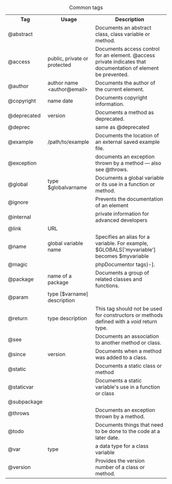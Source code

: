<table class="wikitable">
<caption>Common tags</caption>
<tbody><tr>
<th>Tag</th>
<th>Usage</th>
<th>Description</th>
</tr>
<tr>
<td>@abstract</td>
<td></td>
<td>Documents an abstract class, class variable or method.</td>
</tr>
<tr>
<td>@access</td>
<td>public, private or protected</td>
<td>Documents access control for an element. @access private indicates that documentation of element be prevented.</td>
</tr>
<tr>
<td>@author</td>
<td>author name &lt;author@email&gt;</td>
<td>Documents the author of the current element.</td>
</tr>
<tr>
<td>@copyright</td>
<td>name date</td>
<td>Documents copyright information.</td>
</tr>
<tr>
<td>@deprecated</td>
<td>version</td>
<td>Documents a method as deprecated.</td>
</tr>
<tr>
<td>@deprec</td>
<td></td>
<td>same as @deprecated</td>
</tr>
<tr>
<td>@example</td>
<td>/path/to/example</td>
<td>Documents the location of an external saved example file.</td>
</tr>
<tr>
<td>@exception</td>
<td></td>
<td>documents an exception thrown by a method — also see @throws.</td>
</tr>
<tr>
<td>@global</td>
<td>type $globalvarname</td>
<td>Documents a global variable or its use in a function or method.</td>
</tr>
<tr>
<td>@ignore</td>
<td></td>
<td>Prevents the documentation of an element</td>
</tr>
<tr>
<td>@internal</td>
<td></td>
<td>private information for advanced developers</td>
</tr>
<tr>
<td>@link</td>
<td>URL</td>
<td></td>
</tr>
<tr>
<td>@name</td>
<td>global variable name</td>
<td>Specifies an alias for a variable. For example, $GLOBALS['myvariable'] becomes $myvariable</td>
</tr>
<tr>
<td>@magic</td>
<td></td>
<td class="&quot;citation">phpDocumentor tags}-].<span title="ctx_ver=Z39.88-2004&amp;rfr_id=info%3Asid%2Fzh.wikipedia.org%3APHPDoc&amp;rft.btitle=phpDocumentor+tags&amp;rft.genre=unknown&amp;rft_id=http%3A%2F%2Fmanual.phpdoc.org%2FHTMLframesConverter%2Fdefault%2FphpDocumentor%2Ftutorial_phpDocumentor.howto.pkg.html&amp;rft_val_fmt=info%3Aofi%2Ffmt%3Akev%3Amtx%3Abook" class="Z3988"><span style="display:none;">&nbsp;</span></span></td>
</tr>
<tr>
<td>@package</td>
<td>name of a package</td>
<td>Documents a group of related classes and functions.</td>
</tr>
<tr>
<td>@param</td>
<td>type [$varname] description</td>
<td></td>
</tr>
<tr>
<td>@return</td>
<td>type description</td>
<td>This tag should not be used for constructors or methods defined with a <i>void</i> return type.</td>
</tr>
<tr>
<td>@see</td>
<td></td>
<td>Documents an association to another method or class.</td>
</tr>
<tr>
<td>@since</td>
<td>version</td>
<td>Documents when a method was added to a class.</td>
</tr>
<tr>
<td>@static</td>
<td></td>
<td>Documents a static class or method</td>
</tr>
<tr>
<td>@staticvar</td>
<td></td>
<td>Documents a static variable's use in a function or class</td>
</tr>
<tr>
<td>@subpackage</td>
<td></td>
<td></td>
</tr>
<tr>
<td>@throws</td>
<td></td>
<td>Documents an exception thrown by a method.</td>
</tr>
<tr>
<td>@todo</td>
<td></td>
<td>Documents things that need to be done to the code at a later date.</td>
</tr>
<tr>
<td>@var</td>
<td>type</td>
<td>a data type for a class variable</td>
</tr>
<tr>
<td>@version</td>
<td></td>
<td>Provides the version number of a class or method.</td>
</tr>
</tbody></table>